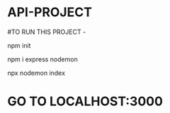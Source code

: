 # API-PROJECT

#TO RUN THIS PROJECT - 

npm init 

npm i express nodemon 

npx nodemon index

# GO TO LOCALHOST:3000
